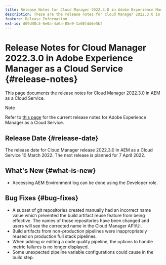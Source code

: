```yaml
---
title: Release Notes for Cloud Manager 2022.3.0 in Adobe Experience Manager as a Cloud Service
description: These are the release notes for Cloud Manager 2022.3.0 in AEM as a Cloud Service.
feature: Release Information
exl-id: d09d48c5-6e0a-4a6a-85e9-1a60fdd6e5bf
---
```

# Release Notes for Cloud Manager 2022.3.0 in Adobe Experience Manager as a Cloud Service {#release-notes}

This page documents the release notes for Cloud Manager 2022.3.0 in AEM as a Cloud Service.

>[!NOTE]
>
>Refer to [this page](/help/release-notes/release-notes-cloud/release-notes-current.md) for the current release notes for Adobe Experience Manager as a Cloud Service.

## Release Date {#release-date}

The release date for Cloud Manager release 2022.3.0 in AEM as a Cloud Service 10 March 2022. The next release is planned for 7 April 2022.

## What's New {#what-is-new}

* Accessing AEM Environment log can be done using the Developer role.

## Bug Fixes {#bug-fixes}

* A subset of git repositories created manually had an incorrect name value which prevented the build artifact reuse feature from being effective. The names of those repositories have been changed and users will see the corrected name in the Cloud Manager API/UI.
* Build artifacts from non-production pipelines were inappropriately reused on production full stack pipelines.
 * When adding or editing a code quality pipeline, the options to handle metric failures is no longer displayed.
* Some unexpected pipeline variable configurations could cause in the build step.
